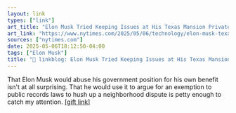 ```yaml
---
layout: link
types: ["link"]
art_title: "Elon Musk Tried Keeping Issues at His Texas Mansion Private, Emails Show"
art_link: "https://www.nytimes.com/2025/05/06/technology/elon-musk-texas-neighbors.html"
sources: ["nytimes.com"]
date: 2025-05-06T18:12:50-04:00
tags: ["Elon Musk"]
title: "🔗 linkblog: Elon Musk Tried Keeping Issues at His Texas Mansion Private, Emails Show"
---
```

That Elon Musk would abuse his government position for his own benefit isn't at all surprising. That he would use it to argue for an exemption to public records laws to hush up a neighborhood dispute is petty enough to catch my attention. [[gift link]](https://www.nytimes.com/2025/05/06/technology/elon-musk-texas-neighbors.html?unlocked_article_code=1.FE8.UjEX.2O3tSU-ZzSWu&smid=url-share)